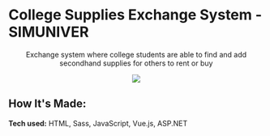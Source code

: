 # College Supplies Exchange System - SIMUNIVER

<p align="center">Exchange system where college students are able to find and add secondhand supplies for others to rent or buy</p>

<p align="center">
  <img src="https://i.makeagif.com/media/7-28-2022/6dBLta.gif">
</p>

## How It's Made:

**Tech used:** HTML, Sass, JavaScript, Vue.js, ASP.NET


